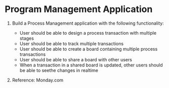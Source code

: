 # Program Management Application

1. Build a Process Management application with the following functionality:
    - User should be able to design a process transaction with multiple stages
    - User should be able to track multiple transactions
    - User should be able to create a board containing multiple process transactions
    - User should be able to share a board with other users
    - When a transaction in a shared board is updated, other users should be able to seethe changes in realtime

2. Reference: Monday.com